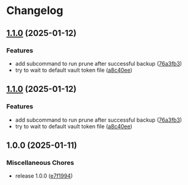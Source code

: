 # Changelog

## [1.1.0](https://github.com/soerenschneider/vault-backup/compare/v1.0.0...v1.1.0) (2025-01-12)


### Features

* add subcommand to run prune after successful backup ([76a3fb3](https://github.com/soerenschneider/vault-backup/commit/76a3fb382ce139a771904c962a766aa3e7ca46df))
* try to wait to default vault token file ([a8c40ee](https://github.com/soerenschneider/vault-backup/commit/a8c40eef452c4fcbbe85822651c7c1f84027080c))

## [1.1.0](https://github.com/soerenschneider/vault-backup/compare/v1.0.0...v1.1.0) (2025-01-12)


### Features

* add subcommand to run prune after successful backup ([76a3fb3](https://github.com/soerenschneider/vault-backup/commit/76a3fb382ce139a771904c962a766aa3e7ca46df))
* try to wait to default vault token file ([a8c40ee](https://github.com/soerenschneider/vault-backup/commit/a8c40eef452c4fcbbe85822651c7c1f84027080c))

## 1.0.0 (2025-01-11)


### Miscellaneous Chores

* release 1.0.0 ([e7f1994](https://github.com/soerenschneider/vault-backup/commit/e7f19946ec87f6dbdb477111f47c1ab028955aff))

